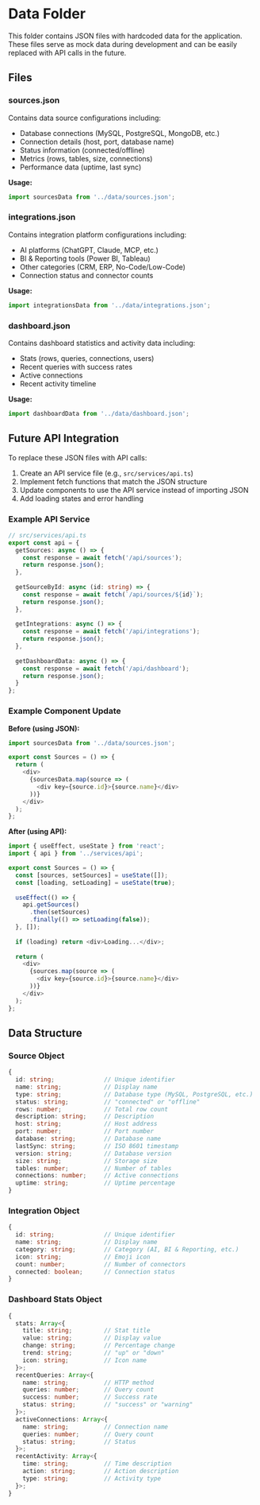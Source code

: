 # Data Folder

This folder contains JSON files with hardcoded data for the application. These files serve as mock data during development and can be easily replaced with API calls in the future.

## Files

### sources.json
Contains data source configurations including:
- Database connections (MySQL, PostgreSQL, MongoDB, etc.)
- Connection details (host, port, database name)
- Status information (connected/offline)
- Metrics (rows, tables, size, connections)
- Performance data (uptime, last sync)

**Usage:**
```typescript
import sourcesData from '../data/sources.json';
```

### integrations.json
Contains integration platform configurations including:
- AI platforms (ChatGPT, Claude, MCP, etc.)
- BI & Reporting tools (Power BI, Tableau)
- Other categories (CRM, ERP, No-Code/Low-Code)
- Connection status and connector counts

**Usage:**
```typescript
import integrationsData from '../data/integrations.json';
```

### dashboard.json
Contains dashboard statistics and activity data including:
- Stats (rows, queries, connections, users)
- Recent queries with success rates
- Active connections
- Recent activity timeline

**Usage:**
```typescript
import dashboardData from '../data/dashboard.json';
```

## Future API Integration

To replace these JSON files with API calls:

1. Create an API service file (e.g., `src/services/api.ts`)
2. Implement fetch functions that match the JSON structure
3. Update components to use the API service instead of importing JSON
4. Add loading states and error handling

### Example API Service

```typescript
// src/services/api.ts
export const api = {
  getSources: async () => {
    const response = await fetch('/api/sources');
    return response.json();
  },
  
  getSourceById: async (id: string) => {
    const response = await fetch(`/api/sources/${id}`);
    return response.json();
  },
  
  getIntegrations: async () => {
    const response = await fetch('/api/integrations');
    return response.json();
  },
  
  getDashboardData: async () => {
    const response = await fetch('/api/dashboard');
    return response.json();
  }
};
```

### Example Component Update

**Before (using JSON):**
```typescript
import sourcesData from '../data/sources.json';

export const Sources = () => {
  return (
    <div>
      {sourcesData.map(source => (
        <div key={source.id}>{source.name}</div>
      ))}
    </div>
  );
};
```

**After (using API):**
```typescript
import { useEffect, useState } from 'react';
import { api } from '../services/api';

export const Sources = () => {
  const [sources, setSources] = useState([]);
  const [loading, setLoading] = useState(true);
  
  useEffect(() => {
    api.getSources()
      .then(setSources)
      .finally(() => setLoading(false));
  }, []);
  
  if (loading) return <div>Loading...</div>;
  
  return (
    <div>
      {sources.map(source => (
        <div key={source.id}>{source.name}</div>
      ))}
    </div>
  );
};
```

## Data Structure

### Source Object
```typescript
{
  id: string;              // Unique identifier
  name: string;            // Display name
  type: string;            // Database type (MySQL, PostgreSQL, etc.)
  status: string;          // "connected" or "offline"
  rows: number;            // Total row count
  description: string;     // Description
  host: string;            // Host address
  port: number;            // Port number
  database: string;        // Database name
  lastSync: string;        // ISO 8601 timestamp
  version: string;         // Database version
  size: string;            // Storage size
  tables: number;          // Number of tables
  connections: number;     // Active connections
  uptime: string;          // Uptime percentage
}
```

### Integration Object
```typescript
{
  id: string;              // Unique identifier
  name: string;            // Display name
  category: string;        // Category (AI, BI & Reporting, etc.)
  icon: string;            // Emoji icon
  count: number;           // Number of connectors
  connected: boolean;      // Connection status
}
```

### Dashboard Stats Object
```typescript
{
  stats: Array<{
    title: string;         // Stat title
    value: string;         // Display value
    change: string;        // Percentage change
    trend: string;         // "up" or "down"
    icon: string;          // Icon name
  }>;
  recentQueries: Array<{
    name: string;          // HTTP method
    queries: number;       // Query count
    success: number;       // Success rate
    status: string;        // "success" or "warning"
  }>;
  activeConnections: Array<{
    name: string;          // Connection name
    queries: number;       // Query count
    status: string;        // Status
  }>;
  recentActivity: Array<{
    time: string;          // Time description
    action: string;        // Action description
    type: string;          // Activity type
  }>;
}
```

